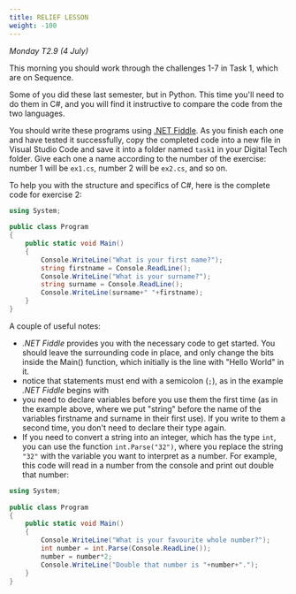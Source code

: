 ```yaml
---
title: RELIEF LESSON
weight: -100
---
```

*Monday T2.9 (4 July)*

This morning you should work through the challenges 1-7 in Task 1, which are on Sequence.

Some of you did these last semester, but in Python. This time you'll need to do them in C#, and you will find it instructive to compare the code from the two languages.

You should write these programs using [.NET Fiddle](https://dotnetfiddle.net/). As you finish each one and have tested it successfully, copy the completed code into a new file in Visual Studio Code and save it into a folder named `task1` in your Digital Tech folder. Give each one a name according to the number of the exercise: number 1 will be `ex1.cs`, number 2 will be `ex2.cs`, and so on.

To help you with the structure and specifics of C#, here is the complete code for exercise 2:

```c#
using System;
					
public class Program
{
	public static void Main()
	{
		Console.WriteLine("What is your first name?");
		string firstname = Console.ReadLine();
		Console.WriteLine("What is your surname?");
		string surname = Console.ReadLine();
		Console.WriteLine(surname+" "+firstname);
	}
}
```

A couple of useful notes: 

- *.NET Fiddle* provides you with the necessary code to get started. You should leave the surrounding code in place, and only change the bits inside the Main() function, which initially is the line with "Hello World" in it.
- notice that statements must end with a semicolon (`;`), as in the example *.NET Fiddle* begins with
- you need to declare variables before you use them the first time (as in the example above, where we put "string" before the name of the variables firstname and surname in their first use). If you write to them a second time, you don't need to declare their type again.
- If you need to convert a string into an integer, which has the type `int`, you can use the function `int.Parse("32")`, where you replace the string `"32"` with the variable you want to interpret as a number. For example, this code will read in a number from the console and print out double that number:
```c#
using System;
					
public class Program
{
	public static void Main()
	{
		Console.WriteLine("What is your favourite whole number?");
		int number = int.Parse(Console.ReadLine());
        number = number*2;
		Console.WriteLine("Double that number is "+number+".");
	}
}
```
